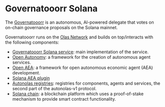 # Governatooorr Solana

The [Governatooorr](https://governatooorr.autonolas.network/) is an autonomous, AI-powered delegate that votes on on-chain governance proposals on the Solana mainnet.

Governatooorr runs on the [Olas Network](https://olas.network/) and builds on top/interacts with the following components:

* [Governatooorr Solana service](https://github.com/valory-xyz/governatooorr/): main implementation of the service.
* [Open Autonomy](https://github.com/valory-xyz/open-autonomy): a framework for the creation of autonomous agent services.
* [Open AEA](https://github.com/valory-xyz/open-aea): a framework for open autonomous economic agent (AEA) development.
* [Solana AEA plugin](https://github.com/valory-xyz/open-aea/tree/main/plugins/aea-ledger-solana)
* [Autonolas registries](https://github.com/valory-xyz/autonolas-registries): registries for components, agents and services, the second part of the autonolas-v1 protocol.
* [Solana chain](https://solana.com/): a blockchain platform which uses a proof-of-stake mechanism to provide smart contract functionality.
